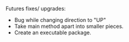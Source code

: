 Futures fixes/ upgrades:
- Bug while changing direction to "UP"
- Take main method apart into smaller pieces.
- Create an executable package.